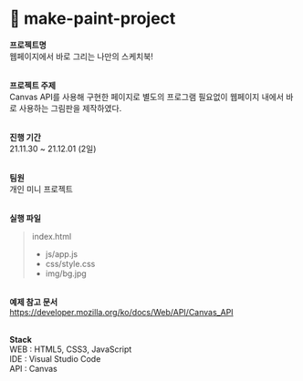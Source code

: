 # 🎨 make-paint-project

**프로젝트명**<br/>
웹페이지에서 바로 그리는 나만의 스케치북!
<br/><br/>

**프로젝트 주제**<br/>
Canvas API를 사용해 구현한 페이지로 별도의 프로그램 필요없이 웹페이지 내에서 바로 사용하는 그림판을 제작하였다. 
<br/><br/>

**진행 기간**<br/>
21.11.30 ~ 21.12.01 (2일)
<br/><br/>

**팀원**<br/>
개인 미니 프로젝트
<br/><br/>

**실행 파일**<br/>
> index.html<br/>
> - js/app.js<br/>
> - css/style.css<br/>
> - img/bg.jpg<br/>


<br/>**예제 참고 문서**<br/>
https://developer.mozilla.org/ko/docs/Web/API/Canvas_API
<br/><br/>

**Stack**<br/>
WEB : HTML5, CSS3, JavaScript <br/>
IDE : Visual Studio Code <br/>
API : Canvas
<br/><br/>

